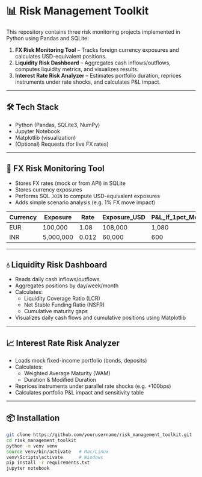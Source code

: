 # 📊 Risk Management Toolkit

This repository contains three risk monitoring projects implemented in Python using Pandas and SQLite:

1. **FX Risk Monitoring Tool** – Tracks foreign currency exposures and calculates USD-equivalent positions.
2. **Liquidity Risk Dashboard** – Aggregates cash inflows/outflows, computes liquidity metrics, and visualizes results.
3. **Interest Rate Risk Analyzer** – Estimates portfolio duration, reprices instruments under rate shocks, and calculates P&L impact.

---

## 🛠️ Tech Stack
- Python (Pandas, SQLite3, NumPy)
- Jupyter Notebook
- Matplotlib (visualization)
- (Optional) Requests (for live FX rates)

---
## 💱 FX Risk Monitoring Tool
- Stores FX rates (mock or from API) in SQLite
- Stores currency exposures
- Performs SQL `JOIN` to compute USD-equivalent exposures
- Adds simple scenario analysis (e.g. 1% FX move impact)

| Currency | Exposure   | Rate | Exposure_USD | P&L_If_1pct_Move |
|---------|------------|------|-------------|----------------|
| EUR     | 100,000    | 1.08 | 108,000     | 1,080          |
| INR     | 5,000,000  | 0.012| 60,000      | 600            |

---

## 💧 Liquidity Risk Dashboard
- Reads daily cash inflows/outflows
- Aggregates positions by day/week/month
- Calculates:
  - Liquidity Coverage Ratio (LCR)
  - Net Stable Funding Ratio (NSFR)
  - Cumulative maturity gaps
- Visualizes daily cash flows and cumulative positions using Matplotlib

---

## 📈 Interest Rate Risk Analyzer
- Loads mock fixed-income portfolio (bonds, deposits)
- Calculates:
  - Weighted Average Maturity (WAM)
  - Duration & Modified Duration
- Reprices instruments under parallel rate shocks (e.g. +100bps)
- Calculates portfolio P&L impact and sensitivity table

---

## 📦 Installation
```bash
git clone https://github.com/yourusername/risk_management_toolkit.git
cd risk_management_toolkit
python -m venv venv
source venv/bin/activate   # Mac/Linux
venv\Scripts\activate      # Windows
pip install -r requirements.txt
jupyter notebook

